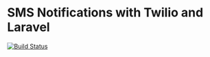 # SMS Notifications with Twilio and Laravel

[![Build Status](https://travis-ci.org/TwilioDevEd/marketing-notifications-laravel.svg)](https://travis-ci.org/TwilioDevEd/marketing-notifications-laravel)
